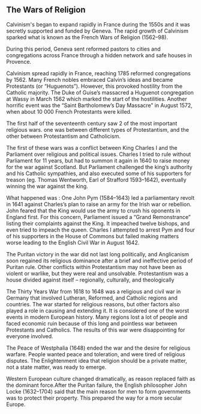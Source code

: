 ## The Wars of Religion

Calvinism's began to expand rapidly in France during the 1550s and it was secretly supported and funded by Geneva.
The rapid growth of Calvinism sparked what is known as the French Wars of Religion (1562–98).

During this period, Geneva sent reformed pastors to cities and congregations across France through a hidden network and safe houses in Provence.

Calvinism spread rapidly in France, reaching 1785 reformed congregations by 1562. Many French nobles embraced Calvin’s ideas and became Protestants (or “Huguenots”). However, this provoked hostility from the Catholic majority.
The Duke of Guise’s massacred a Huguenot congregation at Wassy in March 1562 which marked the start of the hostilities.
Another horrific event was the “Saint Bartholomew’s Day Massacre” in August 1572, when about 10 000 French Protestants were killed.

The first half of the seventeenth century saw 2 of the most important religious wars.
one was between different types of Protestantism, and the other between Protestantism and Catholicism.

The first of these wars was a conflict between King Charles I and the Parliament over religious and political issues. Charles I tried to rule without Parliament for 11 years, but had to summon it again in 1640 to raise money for the war against Scotland. But Parliament challenged the king’s authority and his Catholic sympathies, and also executed some of his supporters for treason (eg. Thomas Wentworth, Earl of Strafford 1593–1642), eventually winning the war against the king.

What happened was : One John Pym (1584–1643) led a parliamentary revolt in 1641 against Charles’s plan to raise an army for the Irish war or rebellion. John feared that the King would use the army to crush his oponents in England first. For this concern, Parliament issued a “Grand Remonstrance” listing their complaints against the King. It impeached twelve bishops, and even tried to impeach the queen. Charles I attempted to arrest Pym and four of his supporters in the House of Commons but failed making matters worse leading to the English Civil War in August 1642.

The Puritan victory in the war did not last long politically, and Anglicanism soon regained its religious dominance after a brief and ineffective period of Puritan rule. Other conflicts within Protestantism may not have been as violent or warlike, but they were real and unsolvable. 
Protestantism was a house divided against itself – regionally, culturally, and theologically

The Thirty Years War from 1618 to 1648 was a religious and civil war in Germany that involved Lutheran, Reformed, and Catholic regions and countries. The war started for religious reasons, but other factors also played a role in causing and extending it. It is considered one of the worst events in modern European history. Many regions lost a lot of people and faced economic ruin because of this long and pointless war between Protestants and Catholics. The results of this war were disappointing for everyone involved.

The Peace of Westphalia (1648) ended the war and the desire for religious warfare. People wanted peace and toleration, and were tired of religious disputes. The Enlightenment idea that religion should be a private matter, not a state matter, was ready to emerge.

Western European culture changed dramatically, as reason replaced faith as the dominant force.After the Puritan failure, the English philosopher John Locke (1632–1704) said that the main reason for men to form governments was to protect their property. This prepared the way for a more secular Europe.